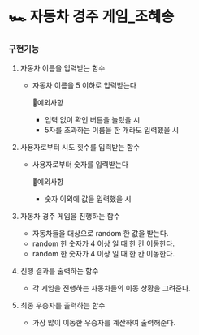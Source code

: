 # 🏎️ 자동차 경주 게임_조혜송

### 구현기능

1. 자동차 이름을 입력받는 함수
    - 자동차 이름을 5 이하로 입력받는다
    
    	:pushpin:예외사항
        - 입력 없이 확인 버튼을 눌렀을 시
        - 5자를 초과하는 이름을 한 개라도 입력했을 시

2. 사용자로부터 시도 횟수를 입력받는 함수
    - 사용자로부터 숫자를 입력받는다
    	
        :pushpin:예외사항
        - 숫자 이외에 값을 입력했을 시

3. 자동차 경주 게임을 진행하는 함수
    - 자동차들을 대상으로 random 한 값을 받는다.
    - random 한 숫자가 4 이상 일 때 한 칸 이동한다.
    - random 한 숫자가 4 이상 일 때 한 칸 이동한다.

4. 진행 결과를 출력하는 함수
    - 각 게임을 진행하는 자동차들의 이동 상황을 그려준다.

5. 최종 우승자를 출력하는 함수
    - 가장 많이 이동한 우승자를 계산하여 출력해준다.
